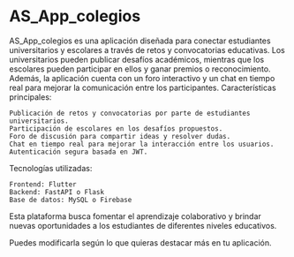 # AS_App_colegios


AS_App_colegios es una aplicación diseñada para conectar estudiantes universitarios y escolares a través de retos y convocatorias educativas. Los universitarios pueden publicar desafíos académicos, mientras que los escolares pueden participar en ellos y ganar premios o reconocimiento. Además, la aplicación cuenta con un foro interactivo y un chat en tiempo real para mejorar la comunicación entre los participantes.
Características principales:

    Publicación de retos y convocatorias por parte de estudiantes universitarios.
    Participación de escolares en los desafíos propuestos.
    Foro de discusión para compartir ideas y resolver dudas.
    Chat en tiempo real para mejorar la interacción entre los usuarios.
    Autenticación segura basada en JWT.

Tecnologías utilizadas:

    Frontend: Flutter
    Backend: FastAPI o Flask
    Base de datos: MySQL o Firebase
    

Esta plataforma busca fomentar el aprendizaje colaborativo y brindar nuevas oportunidades a los estudiantes de diferentes niveles educativos.

Puedes modificarla según lo que quieras destacar más en tu aplicación.
